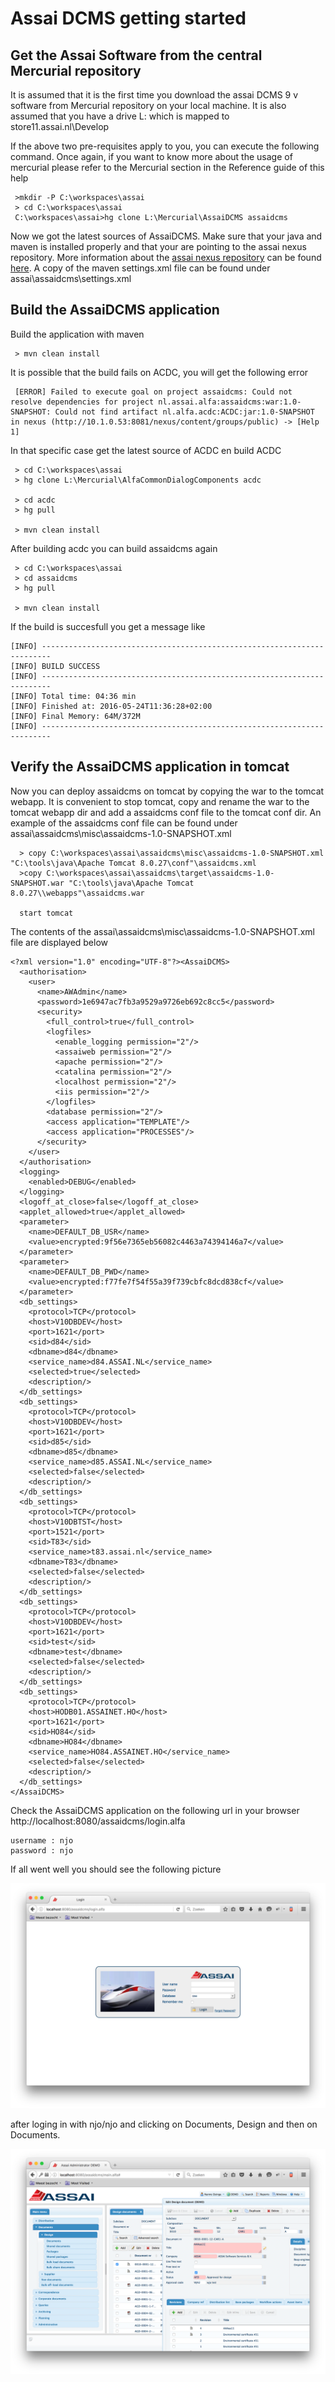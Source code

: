 # Assai DCMS getting started

## Get the Assai Software from the central Mercurial repository

It is assumed that it is the first time you download the assai DCMS 9 v software from Mercurial repository on your local machine. It is also assumed that you have a drive L: which is mapped to store11.assai.nl\Develop

If the above two pre-requisites apply to you, you can execute the following command. Once again, if you want to know more about the usage of mercurial please refer to the Mercurial section in the Reference guide of this help

     >mkdir -P C:\workspaces\assai
     > cd C:\workspaces\assai
     C:\workspaces\assai>hg clone L:\Mercurial\AssaiDCMS assaidcms

Now we got the latest sources of AssaiDCMS. Make sure that your java and maven is installed properly and that your are pointing to the assai nexus repository. More information about the [assai nexus repository](../../#build-acdc-and-build-scotttiger) can be found [here](../../#build-acdc-and-build-scotttiger). A copy of the maven settings.xml file can be found under assai\assaidcms\settings.xml

## Build the AssaiDCMS application

Build the application with maven

     > mvn clean install

It is possible that the build fails on ACDC, you will get the following error

     [ERROR] Failed to execute goal on project assaidcms: Could not resolve dependencies for project nl.assai.alfa:assaidcms:war:1.0-SNAPSHOT: Could not find artifact nl.alfa.acdc:ACDC:jar:1.0-SNAPSHOT in nexus (http://10.1.0.53:8081/nexus/content/groups/public) -> [Help 1]

In that specific case get the latest source of ACDC en build ACDC

     > cd C:\workspaces\assai
     > hg clone L:\Mercurial\AlfaCommonDialogComponents acdc

     > cd acdc
     > hg pull

     > mvn clean install

After building acdc you can build assaidcms again

     > cd C:\workspaces\assai
     > cd assaidcms
     > hg pull

     > mvn clean install

If the build is succesfull you get a message like

    [INFO] ------------------------------------------------------------------------
    [INFO] BUILD SUCCESS
    [INFO] ------------------------------------------------------------------------
    [INFO] Total time: 04:36 min
    [INFO] Finished at: 2016-05-24T11:36:28+02:00
    [INFO] Final Memory: 64M/372M
    [INFO] ------------------------------------------------------------------------

## Verify the AssaiDCMS application in tomcat

Now you can deploy assaidcms on tomcat by copying the war to the tomcat webapp. It is convenient to stop tomcat, copy and rename the war to the tomcat webapp dir and add a assaidcms conf file to the tomcat conf dir. An example of the assaidcms conf file can be found under assai\assaidcms\misc\assaidcms-1.0-SNAPSHOT.xml


      > copy C:\workspaces\assai\assaidcms\misc\assaidcms-1.0-SNAPSHOT.xml "C:\tools\java\Apache Tomcat 8.0.27\conf"\assaidcms.xml
      >copy C:\workspaces\assai\assaidcms\target\assaidcms-1.0-SNAPSHOT.war "C:\tools\java\Apache Tomcat 8.0.27\\webapps"\assaidcms.war

      start tomcat

The contents of the assai\assaidcms\misc\assaidcms-1.0-SNAPSHOT.xml file are displayed below

    <?xml version="1.0" encoding="UTF-8"?><AssaiDCMS>
      <authorisation>
        <user>
          <name>AWAdmin</name>
          <password>1e6947ac7fb3a9529a9726eb692c8cc5</password>
          <security>
            <full_control>true</full_control>
            <logfiles>
              <enable_logging permission="2"/>
              <assaiweb permission="2"/>
              <apache permission="2"/>
              <catalina permission="2"/>
              <localhost permission="2"/>
              <iis permission="2"/>
            </logfiles>
            <database permission="2"/>
            <access application="TEMPLATE"/>
            <access application="PROCESSES"/>
          </security>
        </user>
      </authorisation>
      <logging>
        <enabled>DEBUG</enabled>
      </logging>
      <logoff_at_close>false</logoff_at_close>
      <applet_allowed>true</applet_allowed>
      <parameter>
        <name>DEFAULT_DB_USR</name>
        <value>encrypted:9f56e7365eb56082c4463a74394146a7</value>
      </parameter>
      <parameter>
        <name>DEFAULT_DB_PWD</name>
        <value>encrypted:f77fe7f54f55a39f739cbfc8dcd838cf</value>
      </parameter>
      <db_settings>
        <protocol>TCP</protocol>
        <host>V10DBDEV</host>
        <port>1621</port>
        <sid>d84</sid>
        <dbname>d84</dbname>
        <service_name>d84.ASSAI.NL</service_name>
        <selected>true</selected>
        <description/>
      </db_settings>
      <db_settings>
        <protocol>TCP</protocol>
        <host>V10DBDEV</host>
        <port>1621</port>
        <sid>d85</sid>
        <dbname>d85</dbname>
        <service_name>d85.ASSAI.NL</service_name>
        <selected>false</selected>
        <description/>
      </db_settings>
      <db_settings>
        <protocol>TCP</protocol>
        <host>V10DBTST</host>
        <port>1521</port>
        <sid>T83</sid>
        <service_name>t83.assai.nl</service_name>
        <dbname>T83</dbname>
        <selected>false</selected>
        <description/>
      </db_settings>
      <db_settings>
        <protocol>TCP</protocol>
        <host>V10DBDEV</host>
        <port>1621</port>
        <sid>test</sid>
        <dbname>test</dbname>
        <selected>false</selected>
        <description/>
      </db_settings>
      <db_settings>
        <protocol>TCP</protocol>
        <host>HODB01.ASSAINET.HO</host>
        <port>1621</port>
        <sid>HO84</sid>
        <dbname>HO84</dbname>
        <service_name>HO84.ASSAINET.HO</service_name>
        <selected>false</selected>
        <description/>
      </db_settings>
    </AssaiDCMS>


Check the AssaiDCMS application on the following url in your browser http://localhost:8080/assaidcms/login.alfa

    username : njo
    password : njo

If all went well you should see the following picture

![tutorial_A9_login_screenshot](./../img/tutorial_A9_login_screenshot.png)

after loging in with njo/njo and clicking on Documents, Design and then on Documents.

![tutorial_A9_documents_screenshot](./../img/tutorial_A9_documents_screenshot.png)

